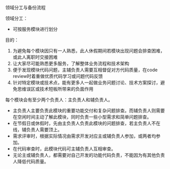 领域分工与备份流程

领域分工：
- 可按服务模块进行划分

目的：
1. 为避免每个模块因只有一人熟悉，此人休假期间若模块出现问题会排查困难，或此人离职时交接困难
2. 让大家尽可能熟悉更多服务，了解整体业务流程和技术架构
3. 便于发现模块代码问题，主辅负责人需要互相督促对方代码质量，在code review时着重做优质代码学习或问题代码反馈
4. 针对特定模块或技术点，能有更多人一起做业务问题讨论、技术方案探讨，避免思维误区或技术短板所带来的负面作用

每个模块会有至少两个负责人：主负责人和辅负责人。
- 主负责人主要负责此模块的重要功能交付和复杂问题排查。而辅负责人则需要在空闲时间主动了解此模块，同时负责一些小型需求和简单问题排查。
- 在节假日或休假时，先由主负责人负责此模块的问题排查，若主负责人不在线，辅负责人需要顶上。
- 需求评审时，根据实际情况由需求开发对应主或辅负责人参加，或两者均参加。
- 在代码审查时，此模块代码可主辅负责人互相审查。
- 无论主或辅负责人，都需要对自己开发的功能代码负责，不能因为有其他负责人降低代码质量。
